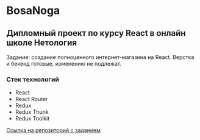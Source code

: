 # BosaNoga
## Дипломный проект по курсу React в онлайн школе Нетология
Задание: создание полноценного интернет-магазина на React. Верстка и бекенд готовые, изменению не подлежат.
### Стек технологий
* React
* React Router
* Redux
* Redux Thunk
* Redux Toolkit

[Ссылка на репозиторий с заданием](https://github.com/netology-code/ra16-diploma)
